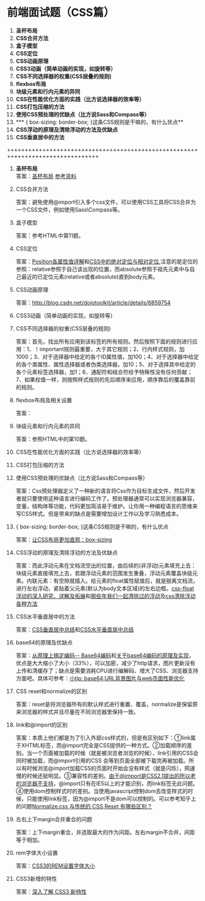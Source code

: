 # 前端面试题（CSS篇）

1. **圣杯布局**
2. **CSS合并方法**
3. **盒子模型**
4. **CSS定位**
5. **CSS动画原理**
6. **CSS3动画（简单动画的实现，如旋转等）**
7. **CSS不同选择器的权重(CSS层叠的规则)**
8. **flexbox布局**
9. **块级元素和行内元素的异同**
10. **CSS在性能优化方面的实践（比方说选择器的效率等）**
11. **CSS打包压缩的方法**
12. **使用CSS预处理的优缺点（比方说Sass和Compass等）**
13. *** { box-sizing: border-box; }这条CSS规则是干嘛的，有什么优点**
14. **CSS浮动的原理及清除浮动的方法及优缺点**
15. **CSS垂直居中的方法**

++++++++++++++++++++++++++++++++++++++++++++++++++++++++++++++++++++++++++++++++

1. **圣杯布局**  
   答案：[圣杯布局](http://chen106106.iteye.com/blog/1631865) [参考资料](http://alistapart.com/article/holygrail)

2. CSS合并方法

   答案：避免使用@import引入多个css文件，可以使用CSS工具将CSS合并为一个CSS文件，例如使用Sass\Compass等。

3. 盒子模型

   答案：参考HTML中第11题。

4. CSS定位

   答案：[Position各属性值详解](http://www.cnblogs.com/fsjohnhuang/p/3967350.html)和[CSS中的绝对定位与相对定位](http://www.cnblogs.com/jiqing9006/archive/2012/07/26/2610586.html),注意的是定位的参照：relative参照于自己该出现的位置，而absolute参照于祖先元素中与自己最近的已定位元素(relative或者absolute)直到body元素。

5. CSS动画原理

   答案：http://blog.csdn.net/dojotoolkit/article/details/6859754

6. CSS3动画（简单动画的实现，如旋转等）

7. CSS不同选择器的权重(CSS层叠的规则)

   答案：首先，找出所有应用到该标签的所有规则。然后按照下面的规则进行应用：1、！important规则最重要，大于其它规则；2、行内样式规则，加1000；3、对于选择器中给定的各个ID属性值，加100；4、对于选择器中给定的各个类属性、属性选择器或者伪类选择器，加10；5、对于选择其中给定的各个元素标签选择器，加1；6、通配符和结合符给予特殊性没有任何贡献；7、如果权值一样，则按照样式规则的先后顺序来应用，顺序靠后的覆盖靠前的规则。

8. flexbox布局及相关设置

    答案：

9. 块级元素和行内元素的异同

    答案：参照HTML中的第10题。

10. CSS在性能优化方面的实践（比方说选择器的效率等）

11. CSS打包压缩的方法

12. 使用CSS预处理的优缺点（比方说Sass和Compass等）

    答案：Css预处理器定义了一种新的语言将Css作为目标生成文件，然后开发者就只要使用这种语言进行编码工作了。预处理器通常可以实现浏览器兼容，变量，结构体等功能，代码更加简洁易于维护。让你用一种编程语言的思维来写CSS样式。但是带来的缺点是需要增加设计工作以及学习熟悉成本。

13. { box-sizing: border-box; }这条CSS规则是干嘛的，有什么优点

    答案：[让CSS布局更加直观：box-sizing](http://www.cnblogs.com/front-Thinking/p/4394901.html)

14. CSS浮动的原理及清除浮动的方法及优缺点

    答案：而此浮动元素在文档流空出的位置，由后续的(非浮动)元素填充上去：块级元素直接填充上去，若跟浮动元素的范围发生重叠，浮动元素覆盖块级元素。内联元素：有空隙就插入。给元素的float属性赋值后，就是脱离文档流，进行左右浮动，紧贴着父元素(默认为body文本区域)的左右边框。[css-float浮动的深入研究、详解及拓展](http://www.zhangxinxu.com/wordpress/2010/01/css-float%E6%B5%AE%E5%8A%A8%E7%9A%84%E6%B7%B1%E5%85%A5%E7%A0%94%E7%A9%B6%E3%80%81%E8%AF%A6%E8%A7%A3%E5%8F%8A%E6%8B%93%E5%B1%95%E4%B8%80/)和[那些年我们一起清除过的浮动](http://www.iyunlu.com/view/css-xhtml/55.html)及[css清除浮动各种方法](http://www.cnblogs.com/mizzle/archive/2011/07/14/2105961.html)

15. CSS水平垂直居中的方法

    答案：[CSS垂直居中总结](http://www.cnblogs.com/dojo-lzz/p/4419596.html)和[CSS水平垂直居中总结](http://www.cnblogs.com/dojo-lzz/p/4419596.html)

16. base64的原理及优缺点

    答案：[从原理上搞定编码-- Base64编码](http://www.cnblogs.com/chengxiaohui/articles/3951129.html)和[关于base64编码的原理及实现](http://www.cnblogs.com/hongru/archive/2012/01/14/2321397.html)，优点是大大缩小了大小（33%），可以加密，减少了http请求，图片更新没有上传和清缓存了；缺点是需要消耗CPU进行编解码、增大了CSS、浏览器支持方面吧。具体可参考：[小tip: base64:URL背景图片与web页面性能优化](http://www.zhangxinxu.com/wordpress/2012/04/base64-url-image-%E5%9B%BE%E7%89%87-%E9%A1%B5%E9%9D%A2%E6%80%A7%E8%83%BD%E4%BC%98%E5%8C%96/)

17. CSS reset和normalize的区别

    答案：reset是将浏览器所有的默认样式进行重置、覆盖，normalize是保留原来浏览器的样式并且尽量在不同浏览器里保持一致。

18. link和@import的区别

    答案：本质上他们都是为了引入外部css样式的，但是有区别如下：①link属于XHTML标签，而@import完全是CSS提供的一种方式。②加载顺序的差别。当一个页面被加载的时候（就是被浏览者浏览的时候），link引用的CSS会同时被加载，而@import引用的CSS 会等到页面全部被下载完再被加载。所以有时候浏览@import加载CSS的页面时开始会没有样式（就是闪烁），网速慢的时候还挺明显。③兼容性的差别。由于@import是CSS2.1提出的所以老的浏览器不支持，@import只有在IE5以上的才能识别，而link标签无此问题。④使用dom控制样式时的差别。当使用javascript控制dom去改变样式的时候，只能使用link标签，因为@import不是dom可以控制的。可以参考知乎上的问题[Normalize.css 与传统的 CSS Reset 有哪些区别？](http://www.zhihu.com/question/20094066)

19. 左右上下margin合并重合的问题

    答案：上下margin重合，并选取最大的作为间距。左右margin不合并，间距等于相加。

20. rem字体大小设置

    答案：[CSS3的REM设置字体大小](http://www.w3cplus.com/css3/define-font-size-with-css3-rem)

21. CSS3新增的特性

    答案：[深入了解 CSS3 新特性](http://www.ibm.com/developerworks/cn/web/1202_zhouxiang_css3/index.html)

